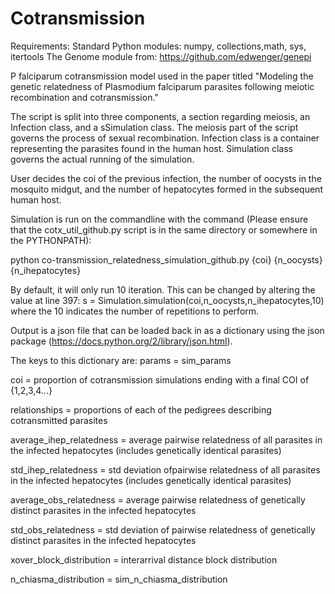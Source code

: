 # Cotransmission
Requirements:
Standard Python modules: numpy, collections,math, sys, itertools
The Genome module from: https://github.com/edwenger/genepi


P falciparum cotransmission model used in the paper titled "Modeling the genetic relatedness of Plasmodium falciparum parasites following meiotic recombination and cotransmission."

The script is split into three components, a section regarding meiosis, an Infection class, and a sSimulation class.
The meiosis part of the script governs the process of sexual recombination.
Infection class is a container representing the parasites found in the human host.
Simulation class governs the actual running of the simulation.


User decides the coi of the previous infection, the number of oocysts in the mosquito midgut, and the number of hepatocytes formed in the subsequent human host.

Simulation is run on the commandline with the command (Please ensure that the cotx_util_github.py script is in the same directory or somewhere in the PYTHONPATH):

python co-transmission_relatedness_simulation_github.py {coi} {n_oocysts} {n_ihepatocytes}

By default, it will only run 10 iteration. This can be changed by altering the value at line 397:
s = Simulation.simulation(coi,n_oocysts,n_ihepatocytes,10)
where the 10 indicates the number of repetitions to perform.

Output is a json file that can be loaded back in as a dictionary using the json package (https://docs.python.org/2/library/json.html).

The keys to this dictionary are:
params = sim_params

coi = proportion of cotransmission simulations ending with a final COI of {1,2,3,4...}

relationships = proportions of each of the pedigrees describing cotransmitted parasites 

average_ihep_relatedness = average pairwise relatedness of all parasites in the infected hepatocytes (includes genetically identical parasites)

std_ihep_relatedness = std deviation ofpairwise relatedness of all parasites in the infected hepatocytes (includes genetically identical parasites) 

average_obs_relatedness = average pairwise relatedness of genetically distinct parasites in the infected hepatocytes

std_obs_relatedness = std deviation of pairwise relatedness of genetically distinct parasites in the infected hepatocytes

xover_block_distribution = interarrival distance block distribution

n_chiasma_distribution = sim_n_chiasma_distribution
